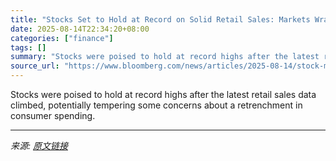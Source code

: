 ```yaml
---
title: "Stocks Set to Hold at Record on Solid Retail Sales: Markets Wrap"
date: 2025-08-14T22:34:20+08:00
categories: ["finance"]
tags: []
summary: "Stocks were poised to hold at record highs after the latest retail sales data climbed, potentially tempering some concerns about a retrenchment in consumer spending."
source_url: "https://www.bloomberg.com/news/articles/2025-08-14/stock-market-today-dow-s-p-live-updates"
---
```


Stocks were poised to hold at record highs after the latest retail sales data climbed, potentially tempering some concerns about a retrenchment in consumer spending.

---

*来源: [原文链接](https://www.bloomberg.com/news/articles/2025-08-14/stock-market-today-dow-s-p-live-updates)*
